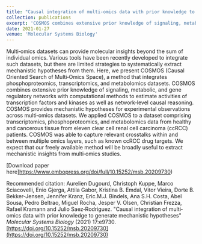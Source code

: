 ```yaml
---
title: "Causal integration of multi‐omics data with prior knowledge to generate mechanistic hypotheses"
collection: publications
excerpt: 'COSMOS combines extensive prior knowledge of signaling, metabolic, and gene regulatory networks with computational methods to estimate activities of transcription factors and kinases as well as network‐level causal reasoning.'
date: 2021-01-27
venue: 'Molecular Systems Biology'
---
```

Multi‐omics datasets can provide molecular insights beyond the sum of individual omics. Various tools have been recently developed to integrate such datasets, but there are limited strategies to systematically extract mechanistic hypotheses from them. Here, we present COSMOS (Causal Oriented Search of Multi‐Omics Space), a method that integrates phosphoproteomics, transcriptomics, and metabolomics datasets. COSMOS combines extensive prior knowledge of signaling, metabolic, and gene regulatory networks with computational methods to estimate activities of transcription factors and kinases as well as network‐level causal reasoning. COSMOS provides mechanistic hypotheses for experimental observations across multi‐omics datasets. We applied COSMOS to a dataset comprising transcriptomics, phosphoproteomics, and metabolomics data from healthy and cancerous tissue from eleven clear cell renal cell carcinoma (ccRCC) patients. COSMOS was able to capture relevant crosstalks within and between multiple omics layers, such as known ccRCC drug targets. We expect that our freely available method will be broadly useful to extract mechanistic insights from multi‐omics studies.

[Download paper here]https://www.embopress.org/doi/full/10.15252/msb.20209730)

Recommended citation: Aurelien Dugourd, Christoph Kuppe, Marco Sciacovelli, Enio Gjerga, Attila Gabor, Kristina B. Emdal, Vitor Vieira, Dorte B. Bekker‐Jensen, Jennifer Kranz, Eric.M.J. Bindels, Ana S.H. Costa, Abel Sousa, Pedro Beltrao, Miguel Rocha, Jesper V. Olsen, Christian Frezza, Rafael Kramann and Julio Saez‐Rodriguez. "Causal integration of multi‐omics data with prior knowledge to generate mechanistic hypotheses" _Molecular Systems Biology_ (2021) 17:e9730. [https://doi.org/10.15252/msb.20209730](https://doi.org/10.15252/msb.20209730)
